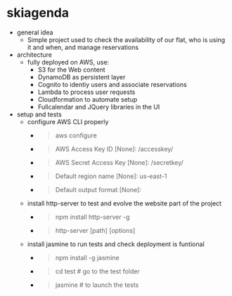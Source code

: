 # skiagenda
* general idea
    * Simple project used to check the availability of our flat, who is using it and when, and manage reservations
* architecture
    * fully deployed on AWS, use:
        * S3 for the Web content
        * DynamoDB as persistent layer
        * Cognito to identiy users and associate reservations
        * Lambda to process user requests
        * Cloudformation to automate setup
        * Fullcalendar and JQuery libraries in the UI
* setup and tests
    * configure AWS CLI properly
        * >aws configure
        * >AWS Access Key ID [None]: /accesskey/
        * >AWS Secret Access Key [None]: /secretkey/
        * >Default region name [None]: us-east-1
        * >Default output format [None]:
    * install http-server to test and evolve the website part of the project
        * >npm install http-server -g
        * >http-server [path] [options]
    * install jasmine to run tests and check deployment is funtional
        * >npm install -g jasmine
        * >cd test # go to the test folder
        * >jasmine # to launch the tests
